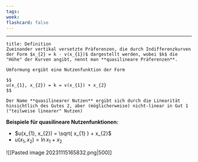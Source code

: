 ```yaml
---
tags:
week:
flashcard: false
---
```

***

```ad-important
title: Definition
Zueinander vertikal versetzte Präferenzen, die durch Indifferenzkurven der Form $x_{2} = k - v(x_{1})$ dargestellt werden, wobei $k$ die "Höhe" der Kurven angibt, nennt man **quasilineare Präferenzen**.

Umformung ergibt eine Nutzenfunktion der Form

$$
u(x_{1}, x_{2}) = k = v(x_{1}) + x_{2}
$$

Der Name **quasilinearer Nutzen** ergibt sich durch die Linearität hinsichtlich des Gutes 2, aber (möglicherweise) nicht-linear in Gut 1 ("teilweise linearer" Nutzen)
```

**Beispiele für quasilineare Nutzenfunktionen:**
- $u(x_{1}, x_{2}) = \sqrt{ x_{1} } + x_{2}$
- $u(x_{1}, x_{2}) = \ln{x_{1}} + x_{2}$

![[Pasted image 20231115165832.png|500]]
